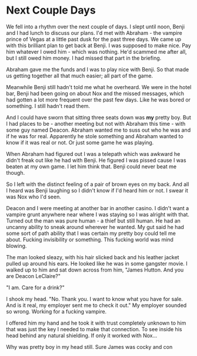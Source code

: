 # Next Couple Days
We fell into a rhythm over the next couple of days.  I slept until noon, Benji and I had lunch to discuss our plans.  I'd met with Abraham - the vampire prince of Vegas at a little past dusk for the past three days.  We came up with this brilliant plan to get back at Benji.  I was supposed to make nice.  Pay him whatever I owed him - which was nothing.  He'd scammed me after all, but I still owed him money.  I had missed that part in the briefing.  

Abraham gave me the funds and I was to play nice with Benji.  So that made us getting together all that much easier; all part of the game.

Meanwhile Benji still hadn't told me what he overheard.  We were in the hotel bar, Benji had been going on about Nox and the missed messages, which had gotten a lot more frequent over the past few days.  Like he was bored or something.  I still hadn't read them.

And I could have sworn that sitting three seats down was **my** pretty boy.  But I had places to be - another meeting but not with Abraham this time - with some guy named Deacon.  Abraham wanted me to suss out who he was and if he was for real.  Apparently he stole something and Abraham wanted to know if it was real or not.  Or just some game he was playing.

When Abraham had figured out I was a telepath which was awkward he didn't freak out like he had with Benji.  He figured I was pissed cause I was beaten at my own game.  I let him think that.  Benji could never beat me though.

So I left with the distinct feeling of a pair of brown eyes on my back.  And all I heard was Benji laughing so I didn't know if I'd heard him or not.  I swear it was Nox who I'd seen.

Deacon and I were meeting at another bar in another casino.  I didn't want a vampire grunt anywhere near where I was staying so I was alright with that.  Turned out the man was pure human - a thief but still human.  He had an uncanny ability to sneak around wherever he wanted.  My gut said he had some sort of path ability that I was certain my pretty boy could tell me about.  Fucking invisibility or something.  This fucking world was mind blowing.

The man looked sleazy, with his hair slicked back and his leather jacket pulled up around his ears.  He looked like he was in some gangster movie.  I walked up to him and sat down across from him, "James Hutton.  And you are Deacon LeClaire?"

"I am.  Care for a drink?"

I shook my head.  "No.  Thank you.  I want to know what you have for sale.  And is it real, my employer sent me to check it out."  My employer sounded so wrong.  Working for a fucking vampire.

I offered him my hand and he took it with trust completely unknown to him that was just the key I needed to make that connection.  To see inside his head behind any natural shielding.  If only it worked with Nox...

Why was pretty boy in my head still.  Sure James was cocky and con


<!--stackedit_data:
eyJkaXNjdXNzaW9ucyI6eyJQUXZFS2RHUWd1c1hZc1pmIjp7In
RleHQiOiJib3kiLCJzdGFydCI6OTQ5LCJlbmQiOjk1Mn19LCJj
b21tZW50cyI6eyIxb0dRMkl4amxBak5pM1NSIjp7ImRpc2N1c3
Npb25JZCI6IlBRdkVLZEdRZ3VzWFlzWmYiLCJzdWIiOiJnaDo0
MjYwODU3MiIsInRleHQiOiJIZSBzaG91bGQgZG91YnQgaGltc2
VsZiBvciBkaXNtaXNzIGl0PyAnQnV0IHRoYXQgd2FzIGltcG9z
c2libGUsIGhlIHdhcyBpbiBOWUMgYSBjb3VwbGUgb2YgaG91cn
MgYWdvIGhhdmluZyBkaW5uZXIgd2l0aCBoaXMgYnJvdGhlcnMu
IE5vdCB0aGF0IEkgd2FzIHN0YWxraW5nIHRoZWlyIGluc3RhZ3
JhbSBvciBhbnl0aGluZy4gSSBuZWVkZWQgYSBkaXN0cmFjdGlv
biBhbmQgbHVja2lseSBJIGhhZCBwbGFjZXMgdG8gYmUuLi4nIi
wiY3JlYXRlZCI6MTUzNjIzMDA3MDY5M319LCJoaXN0b3J5Ijpb
OTUxNzI5NjI2LDEyMDc1MDkwNzEsOTM0Njk0NzI2LC0xNDcxMT
QyMTU0LC05OTgwMDI1MzIsNjk3NzIzODM0LC0xODAxODk2NDc3
LDYwNjQ5OTU3OCwtNjk4MjA3NjcwLC03MzAyMjM4LC0xMDU5Nj
IwMTQxLC0yMDg4NzQ2NjEyXX0=
-->